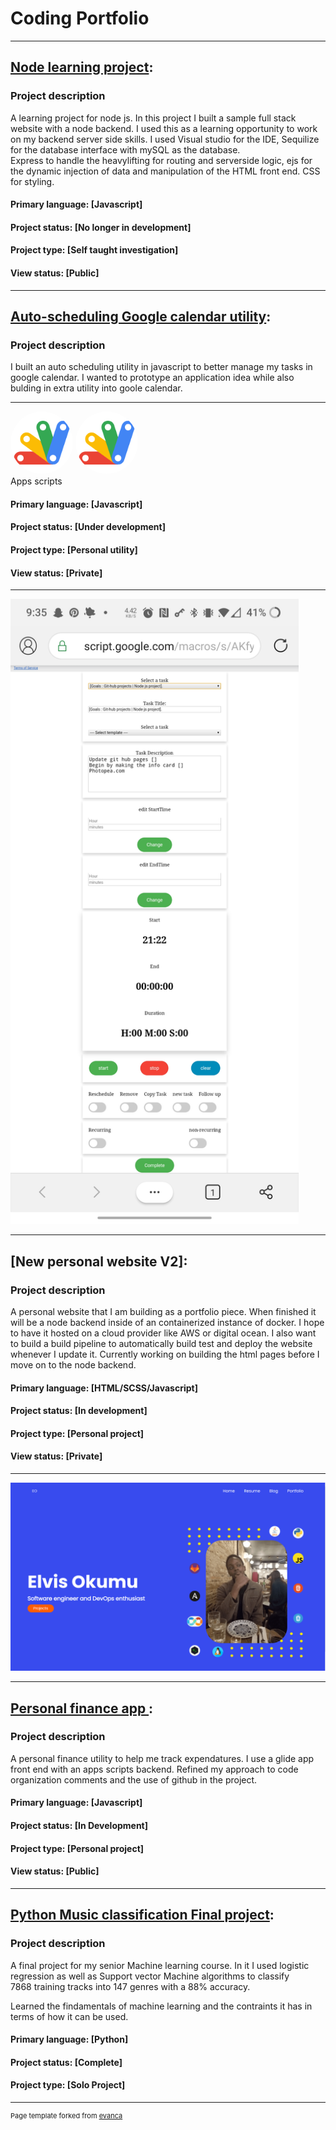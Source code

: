 # Coding Portfolio

---
 
## [Node learning project](https://github.com/Project-neuron/Node.js-project): 


### Project description
A learning project for node js. In this project I built a sample full stack website with a node backend. 
I used this as a learning opportunity to work on my backend server side skills. 
I used Visual studio for the IDE, Sequilize for the database interface with mySQL as the database.  
Express to handle the heavylifting for routing and serverside logic, ejs for the dynamic injection of data and manipulation of the HTML front end. CSS for styling.  

#### Primary language: [Javascript] 
#### Project status:   [No longer in development] 
#### Project type:     [Self taught investigation] 
#### View status:      [Public] 

---

## [Auto-scheduling Google calendar utility](https://github.com/Project-neuron/CalendarUtility): 


### Project description 
I built an auto scheduling utility in javascript to better manage my tasks in google calendar. 
I wanted to prototype an application idea while also bulding in extra utility into goole calendar.  

---

<img src="/images/Google_Apps_Script.png" alt="drawing" width="100"  height="100" style="border-radius:50%"/>    <img src="/images/Google_Apps_Script.png" alt="drawing" width="100"  height="100" style="border-radius:50%"/>  
Apps scripts 

 
#### Primary language: [Javascript] 
#### Project status:   [Under development] 
#### Project type:     [Personal utility] 
#### View status:      [Private]  

--- 

<img src="/images/Screenshot_20210625-213551.jpg" alt="drawing"  height="1000"/>

---

## [New personal website V2]: 

### Project description
A personal website that I am building as a portfolio piece. 
When finished it will be a node backend inside of an containerized instance of docker. 
I hope to have it hosted on a cloud provider like AWS or digital ocean. 
I also want to build a build pipeline to automatically build test and deploy the website whenever I update it. 
Currently working on building the html pages before I move on to the node backend. 

#### Primary language: [HTML/SCSS/Javascript] 
#### Project status:   [In development] 
#### Project type:     [Personal project]  
#### View status:      [Private] 

---  

![Image](/images/personalWebsiteScreenshot.PNG)

---
## [Personal finance app ](https://github.com/Project-neuron/Personal-finance-app): 


### Project description
A personal finance utility to help me track expendatures. 
I use a glide app front end with an apps scripts backend. 
Refined my approach to code organization comments and the use of github in the project. 
 

#### Primary language: [Javascript]
#### Project status:   [In Development] 
#### Project type:     [Personal project]  
#### View status:      [Public] 

---
## [Python Music classification Final project](https://github.com/Project-neuron/Music-genre-classification-project): 


### Project description
A final project for my senior Machine learning course. 
In it I used logistic regression as well as Support vector Machine algorithms to classify  
7868 training tracks into 147 genres with a 88% accuracy. 

Learned the findamentals of machine learning and the contraints it has in terms of how it can be used. 

#### Primary language: [Python]
#### Project status:   [Complete] 
#### Project type:     [Solo Project] 


---
<p style="font-size:11px">Page template forked from <a href="https://github.com/evanca/quick-portfolio">evanca</a></p>
<!-- Remove above link if you don't want to attibute -->
